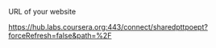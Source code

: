 URL of your website

https://hub.labs.coursera.org:443/connect/sharedpttpoept?forceRefresh=false&path=%2F
